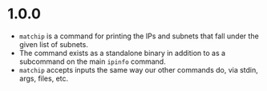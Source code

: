 # 1.0.0

* `matchip` is a command for printing the IPs and subnets that fall under the given list of subnets.
* The command exists as a standalone binary in addition to as a subcommand on the main `ipinfo` command.
* `matchip` accepts inputs the same way our other commands do, via stdin, args, files, etc.
